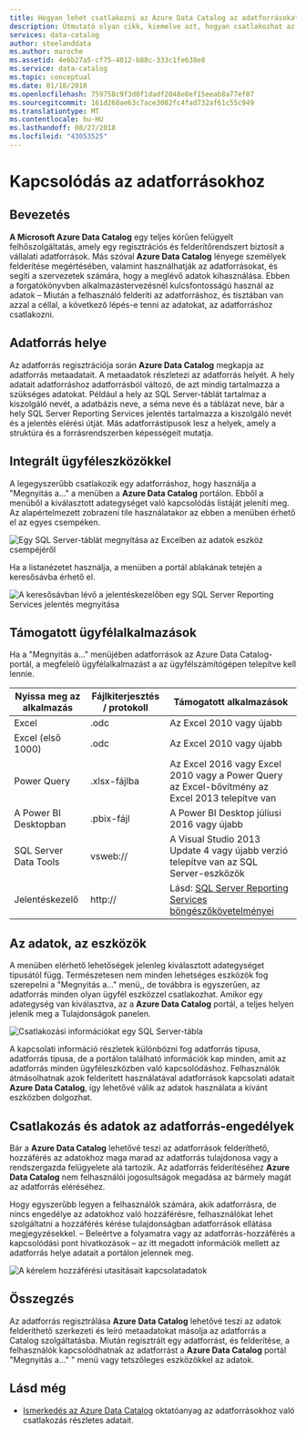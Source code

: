 ```yaml
---
title: Hogyan lehet csatlakozni az Azure Data Catalog az adatforrásokat
description: Útmutató olyan cikk, kiemelve azt, hogyan csatlakozhat az Azure Data Cataloggal felfedezett adatforráshoz.
services: data-catalog
author: steelanddata
ms.author: maroche
ms.assetid: 4e6b27a5-cf75-4012-b88c-333c1fe638e8
ms.service: data-catalog
ms.topic: conceptual
ms.date: 01/18/2018
ms.openlocfilehash: 759758c9f3d0f1dadf2048e8ef15eeab8a77ef07
ms.sourcegitcommit: 161d268ae63c7ace3082fc4fad732af61c55c949
ms.translationtype: MT
ms.contentlocale: hu-HU
ms.lasthandoff: 08/27/2018
ms.locfileid: "43053525"
---
```

# <a name="how-to-connect-to-data-sources"></a>Kapcsolódás az adatforrásokhoz
## <a name="introduction"></a>Bevezetés
**A Microsoft Azure Data Catalog** egy teljes körűen felügyelt felhőszolgáltatás, amely egy regisztrációs és felderítőrendszert biztosít a vállalati adatforrások. Más szóval **Azure Data Catalog** lényege személyek felderítése megértésében, valamint használhatják az adatforrásokat, és segíti a szervezetek számára, hogy a meglévő adatok kihasználása. Ebben a forgatókönyvben alkalmazástervezésnél kulcsfontosságú használ az adatok – Miután a felhasználó felderíti az adatforráshoz, és tisztában van azzal a céllal, a következő lépés-e tenni az adatokat, az adatforráshoz csatlakozni.

## <a name="data-source-locations"></a>Adatforrás helye
Az adatforrás regisztrációja során **Azure Data Catalog** megkapja az adatforrás metaadatait. A metaadatok részletezi az adatforrás helyét. A hely adatait adatforráshoz adatforrásból változó, de azt mindig tartalmazza a szükséges adatokat. Például a hely az SQL Server-táblát tartalmaz a kiszolgáló nevét, a adatbázis neve, a séma neve és a táblázat neve, bár a hely SQL Server Reporting Services jelentés tartalmazza a kiszolgáló nevét és a jelentés elérési útját. Más adatforrástípusok lesz a helyek, amely a struktúra és a forrásrendszerben képességeit mutatja.

## <a name="integrated-client-tools"></a>Integrált ügyféleszközökkel
A legegyszerűbb csatlakozik egy adatforráshoz, hogy használja a "Megnyitás a..." a menüben a **Azure Data Catalog** portálon. Ebből a menüből a kiválasztott adategységet való kapcsolódás listáját jeleníti meg.
Az alapértelmezett zobrazení tile használatakor az ebben a menüben érhető el az egyes csempéken.

 ![Egy SQL Server-táblát megnyitása az Excelben az adatok eszköz csempéjéről](./media/data-catalog-how-to-connect/data-catalog-how-to-connect1.png)

Ha a listanézetet használja, a menüben a portál ablakának tetején a keresősávba érhető el.

 ![A keresősávban lévő a jelentéskezelőben egy SQL Server Reporting Services jelentés megnyitása](./media/data-catalog-how-to-connect/data-catalog-how-to-connect2.png)

## <a name="supported-client-applications"></a>Támogatott ügyfélalkalmazások
Ha a "Megnyitás a..." menüjében adatforrások az Azure Data Catalog-portál, a megfelelő ügyfélalkalmazást a az ügyfélszámítógépen telepítve kell lennie.

| Nyissa meg az alkalmazás | Fájlkiterjesztés / protokoll | Támogatott alkalmazások |
| --- | --- | --- |
| Excel |.odc |Az Excel 2010 vagy újabb |
| Excel (első 1000) |.odc |Az Excel 2010 vagy újabb |
| Power Query |.xlsx-fájlba |Az Excel 2016 vagy Excel 2010 vagy a Power Query az Excel-bővítmény az Excel 2013 telepítve van |
| A Power BI Desktopban |.pbix-fájl |A Power BI Desktop júliusi 2016 vagy újabb |
| SQL Server Data Tools |vsweb:// |A Visual Studio 2013 Update 4 vagy újabb verzió telepítve van az SQL Server-eszközök |
| Jelentéskezelő |http:// |Lásd: [SQL Server Reporting Services böngészőkövetelményei](https://technet.microsoft.com/library/ms156511.aspx) |

## <a name="your-data-your-tools"></a>Az adatok, az eszközök
A menüben elérhető lehetőségek jelenleg kiválasztott adategységet típusától függ. Természetesen nem minden lehetséges eszközök fog szerepelni a "Megnyitás a..." menü,, de továbbra is egyszerűen, az adatforrás minden olyan ügyfél eszközzel csatlakozhat. Amikor egy adategység van kiválasztva, az a **Azure Data Catalog** portál, a teljes helyen jelenik meg a Tulajdonságok panelen.

 ![Csatlakozási információkat egy SQL Server-tábla](./media/data-catalog-how-to-connect/data-catalog-how-to-connect3.png)

A kapcsolati információ részletek különbözni fog adatforrás típusa, adatforrás típusa, de a portálon található információk kap minden, amit az adatforrás minden ügyféleszközben való kapcsolódáshoz. Felhasználók átmásolhatnak azok felderített használatával adatforrások kapcsolati adatait **Azure Data Catalog**, így lehetővé válik az adatok használata a kívánt eszközben dolgozhat.

## <a name="connecting-and-data-source-permissions"></a>Csatlakozás és adatok az adatforrás-engedélyek
Bár a **Azure Data Catalog** lehetővé teszi az adatforrások felderíthető, hozzáférés az adatokhoz maga marad az adatforrás tulajdonosa vagy a rendszergazda felügyelete alá tartozik. Az adatforrás felderítéséhez **Azure Data Catalog** nem felhasználói jogosultságok megadása az bármely magát az adatforrás eléréséhez.

Hogy egyszerűbb legyen a felhasználók számára, akik adatforrásra, de nincs engedélye az adatokhoz való hozzáférésre, felhasználókat lehet szolgáltatni a hozzáférés kérése tulajdonságban adatforrások ellátása megjegyzésekkel. – Beleértve a folyamatra vagy az adatforrás-hozzáférés a kapcsolódási pont hivatkozások – az itt megadott információk mellett az adatforrás helye adatait a portálon jelennek meg.

 ![A kérelem hozzáférési utasításait kapcsolatadatok](./media/data-catalog-how-to-connect/data-catalog-how-to-connect4.png)

## <a name="summary"></a>Összegzés
Az adatforrás regisztrálása **Azure Data Catalog** lehetővé teszi az adatok felderíthető szerkezeti és leíró metaadatokat másolja az adatforrás a Catalog szolgáltatásba. Miután regisztrált egy adatforrást, és felderítése, a felhasználók kapcsolódhatnak az adatforrást a **Azure Data Catalog** portál "Megnyitás a..." " menü vagy tetszőleges eszközökkel az adatok.

## <a name="see-also"></a>Lásd még
* [Ismerkedés az Azure Data Catalog](data-catalog-get-started.md) oktatóanyag az adatforrásokhoz való csatlakozás részletes adatait.
